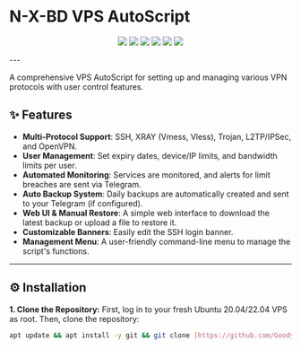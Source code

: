 # N-X-BD VPS AutoScript

<p align="center">
  <img src="https://img.shields.io/badge/OS-Ubuntu%2020.04%2F22.04-orange">
  <img src="https://img.shields.io/badge/SSH-Enabled-green">
  <img src="https://img.shields.io/badge/Xray-Vmess%2FVless-blue">
  <img src="https://img.shields.io/badge/Trojan-Enabled-yellow">
  <img src="https://img.shields.io/badge/L2TP-Enabled-blueviolet">
  <img src="https://img.shields.io/badge/OpenVPN-Supported-success">
</p>
---

A comprehensive VPS AutoScript for setting up and managing various VPN protocols with user control features.

## ✨ Features

- **Multi-Protocol Support**: SSH, XRAY (Vmess, Vless), Trojan, L2TP/IPSec, and OpenVPN.
- **User Management**: Set expiry dates, device/IP limits, and bandwidth limits per user.
- **Automated Monitoring**: Services are monitored, and alerts for limit breaches are sent via Telegram.
- **Auto Backup System**: Daily backups are automatically created and sent to your Telegram (if configured).
- **Web UI & Manual Restore**: A simple web interface to download the latest backup or upload a file to restore it.
- **Customizable Banners**: Easily edit the SSH login banner.
- **Management Menu**: A user-friendly command-line menu to manage the script's functions.

---

## ⚙️ Installation

**1. Clone the Repository:**
First, log in to your fresh Ubuntu 20.04/22.04 VPS as root. Then, clone the repository:
```bash
apt update && apt install -y git && git clone [https://github.com/GoodyOG/n-x-bd-vps-autoscript.git](https://github.com/GoodyOG/n-x-bd-vps-autoscript.git) && cd n-x-bd-vps-autoscript
